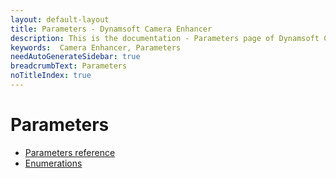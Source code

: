 ```yaml
---
layout: default-layout
title: Parameters - Dynamsoft Camera Enhancer
description: This is the documentation - Parameters page of Dynamsoft Camera Enhancer.
keywords:  Camera Enhancer, Parameters
needAutoGenerateSidebar: true
breadcrumbText: Parameters
noTitleIndex: true
---
```

# Parameters

- [Parameters reference]({{site.reference}})
- [Enumerations]({{site.enumerations}})
